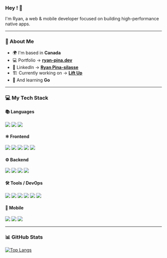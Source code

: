### Hey ! 👋
I'm Ryan, a web & mobile developer focused on building high-performance native apps.

---

### 👾 About Me  
- 🌍 I'm based in **Canada**  
- 💻 Portfolio → **[ryan-pina.dev](https://ryan-pina.dev/en)**
- 💼 LinkedIn → **[Ryan Pina-silasse](https://www.linkedin.com/in/ryan-pina-silasse/)**
- 🏗️ Currently working on → **[Lift Up](https://github.com/N95Ryan/Lift-Up)**
- 🌱 And learning **Go**

---

### 💻 My Tech Stack  

#### 📚 Languages  
<p>
  <img src="https://img.shields.io/badge/JavaScript-F7DF1E?style=for-the-badge&logo=javascript&logoColor=black"/>
  <img src="https://img.shields.io/badge/TypeScript-3178C6?style=for-the-badge&logo=typescript&logoColor=white"/>
  <img src="https://img.shields.io/badge/Go-00ADD8?style=for-the-badge&logo=go&logoColor=white"/>
</p>

#### ⚛️ Frontend  
<p>
  <img src="https://img.shields.io/badge/React-61DAFB?style=for-the-badge&logo=react&logoColor=black"/>
  <img src="https://img.shields.io/badge/Next.js-000000?style=for-the-badge&logo=nextdotjs&logoColor=white"/>
  <img src="https://img.shields.io/badge/Astro-BC52EE?style=for-the-badge&logo=astro&logoColor=white"/>
  <img src="https://img.shields.io/badge/Tailwind_CSS-06B6D4?style=for-the-badge&logo=tailwind-css&logoColor=white"/>
  <img src="https://img.shields.io/badge/ShadCN_UI-000000?style=for-the-badge&logo=shadcn/ui&logoColor=white"/>
</p>

#### ⚙️ Backend  
<p>
  <img src="https://img.shields.io/badge/Node.js-339933?style=for-the-badge&logo=nodedotjs&logoColor=black"/>
  <img src="https://img.shields.io/badge/Gin-00ADD8?style=for-the-badge&logo=go&logoColor=white"/>
  <img src="https://img.shields.io/badge/Supabase-3ECF8E?style=for-the-badge&logo=supabase&logoColor=black"/>
  <img src="https://img.shields.io/badge/GraphQL-E10098?style=for-the-badge&logo=graphql&logoColor=white"/>
</p>

#### 🛠 Tools / DevOps  
<p>
  <img src="https://img.shields.io/badge/Git-F05032?style=for-the-badge&logo=git&logoColor=white"/>
  <img src="https://img.shields.io/badge/Docker-2496ED?style=for-the-badge&logo=docker&logoColor=white"/>
  <img src="https://img.shields.io/badge/Postman-FF6C37?style=for-the-badge&logo=postman&logoColor=white"/>
  <img src="https://img.shields.io/badge/Vercel-000000?style=for-the-badge&logo=vercel&logoColor=white"/>
  <img src="https://img.shields.io/badge/Render-46E3B7?style=for-the-badge&logo=render&logoColor=black"/>
  <img src="https://img.shields.io/badge/Claude-000000?style=for-the-badge&logo=anthropic&logoColor=white"/>
</p>

#### 📱 Mobile  
<p>
  <img src="https://img.shields.io/badge/Swift-FA7343?style=for-the-badge&logo=swift&logoColor=white"/>
  <img src="https://img.shields.io/badge/React%20Native-61DAFB?style=for-the-badge&logo=react&logoColor=black"/>
  <img src="https://img.shields.io/badge/Expo-000020?style=for-the-badge&logo=expo&logoColor=white"/>
</p>

---

### 📊 GitHub Stats  
[![Top Langs](https://github-readme-stats.vercel.app/api/top-langs/?username=N95Ryan&layout=compact&theme=tokyonight)](https://github.com/anuraghazra/github-readme-stats)
